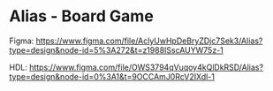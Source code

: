 # Alias - Board Game

Figma:
https://www.figma.com/file/AclyUwHpDeBryZDjc7Sek3/Alias?type=design&node-id=5%3A272&t=z1988ISscAUYW75z-1

HDL:
https://www.figma.com/file/OWS3794qVuqoy4kQlDkRSD/Alias?type=design&node-id=0%3A1&t=9OCCAmJ0RcV2IXdl-1
